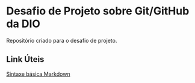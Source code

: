 # Desafio de Projeto sobre Git/GitHub da DIO
Repositório criado para o desafio de projeto.

## Link Úteis
[Sintaxe básica Markdown](https://www.markdownguide.org/basic-syntax/)
